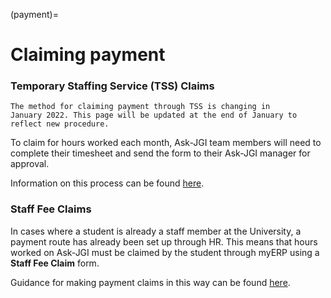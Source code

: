 (payment)=
# Claiming payment

### Temporary Staffing Service (TSS) Claims

```{warning}
The method for claiming payment through TSS is changing in
January 2022. This page will be updated at the end of January to
reflect new procedure.
```
To claim for hours worked each month, Ask-JGI team members will
need to complete their timesheet and send the form to
their Ask-JGI manager for approval. 

Information on this process can be found [here](https://uob.sharepoint.com/sites/myerp/SitePages/cag-casual-academics-and-guests.aspx).



### Staff Fee Claims

In cases where a student is already a staff member at the University,
a payment route has already been set up through HR. This means that
hours worked on Ask-JGI must be claimed by the student through myERP
using a **Staff Fee Claim** form.

Guidance for making payment claims in this way can be found [here](https://uob.sharepoint.com/sites/myerp/SitePages/Getting-paid-staff-fees.aspx).
